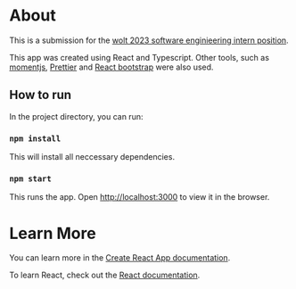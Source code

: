 # About

This is a submission for the [wolt 2023 software enginieering intern position](https://careers.wolt.com/en/jobs/software-engineering-intern-summer-2023/26c3bff).

This app was created using React and Typescript. Other tools, such as [momentjs](https://momentjs.com/), [Prettier](https://prettier.io/)
and [React bootstrap](https://react-bootstrap.github.io/) were also used.

## How to run

In the project directory, you can run:

### `npm install`

This will install all neccessary dependencies.

### `npm start`

This runs the app. Open [http://localhost:3000](http://localhost:3000) to view it in the browser.


# Learn More

You can learn more in the [Create React App documentation](https://facebook.github.io/create-react-app/docs/getting-started).

To learn React, check out the [React documentation](https://reactjs.org/).
